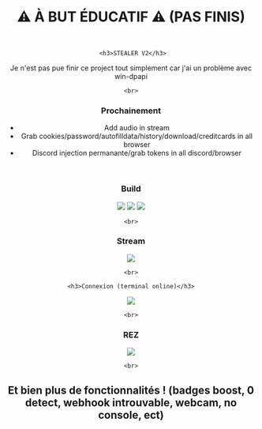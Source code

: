<div align="center">
  <h1>⚠ À BUT ÉDUCATIF ⚠ (PAS FINIS)</h1><BR>

     <h3>STEALER V2</h3>

  <span>Je n'est pas pue finir ce project tout simplement car j'ai un problème avec win-dpapi</span>
  
    <br>
  
  <h3>Prochainement</h3>
  <ul>
    <li>Add audio in stream</li>
    <li>Grab cookies/password/autofilldata/history/download/creditcards in all browser</li>
    <li>Discord injection permanante/grab tokens in all discord/browser</li>
  </ul>


  <br>
  <h3>Build</h3>
  <p>
    <img src="https://cdn.discordapp.com/attachments/933484640092684328/1085195295933079673/image.png"/>
        <img src="https://cdn.discordapp.com/attachments/933484640092684328/1085195673957310465/image.png"/>
                <img src="https://cdn.discordapp.com/attachments/933484640092684328/1085196093492572170/image.png"/>
  </p>
  
    <br>
  
   <h3>Stream</h3>
  <p>
    <img src="https://cdn.discordapp.com/attachments/933484640092684328/1085197247593074688/image.png"/>
     
  </p>
  
    <br>
  
    <h3>Connexion (terminal online)</h3>
  
  <p>
    <img src="https://cdn.discordapp.com/attachments/933484640092684328/1085197878311538750/image.png"/>
     
  </p>
  
    <br>
  
   <h3>REZ</h3>
  <p>
    <img src="https://cdn.discordapp.com/attachments/933484640092684328/1085197515290325032/image.png"/>
     
  </p>
  
    <br>



<h2>Et bien plus de fonctionnalités ! (badges boost, 0 detect, webhook introuvable, webcam, no console, ect)</h2>
  
